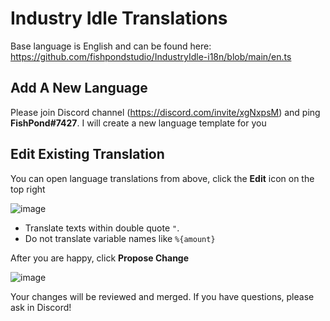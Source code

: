 # Industry Idle Translations

Base language is English and can be found here: https://github.com/fishpondstudio/IndustryIdle-i18n/blob/main/en.ts

## Add A New Language

Please join Discord channel (https://discord.com/invite/xgNxpsM) and ping **FishPond#7427**. I will create a new language template for you

## Edit Existing Translation

You can open language translations from above, click the **Edit** icon on the top right

![image](https://user-images.githubusercontent.com/608221/113917327-c13b5f80-97e9-11eb-82fa-dc6fc0aa65fa.png)

- Translate texts within double quote `"`.
- Do not translate variable names like `%{amount}`

After you are happy, click **Propose Change**

![image](https://user-images.githubusercontent.com/608221/113917613-11b2bd00-97ea-11eb-9473-b0a300b7df19.png)

Your changes will be reviewed and merged. If you have questions, please ask in Discord!
